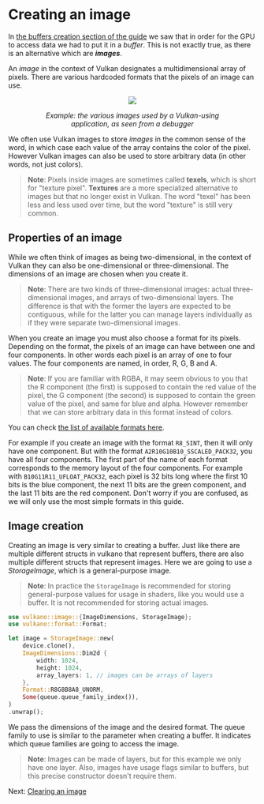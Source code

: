 # Creating an image

In [the buffers creation section of the guide](../buffer_creation/buffer_creation.html) we saw that in order for
the GPU to access data we had to put it in a *buffer*.
This is not exactly true, as there is an alternative which are ***images***.

An *image* in the context of Vulkan designates a multidimensional array of pixels.
There are various hardcoded formats that the pixels of an image can use.

<center>
<img src="/guide-image-creation-1.png" />

*Example: the various images used by a Vulkan-using<br />
application, as seen from a debugger*
</center>

We often use Vulkan images to store *images* in the common sense of the word, in which case each
value of the array contains the color of the pixel. However Vulkan images can also be used to store
arbitrary data (in other words, not just colors).

> **Note**: Pixels inside images are sometimes called **texels**, which is short for
> "texture pixel". **Textures** are a more specialized alternative to images but that no longer
> exist in Vulkan. The word "texel" has been less and less used over time, but the word "texture"
> is still very common.

## Properties of an image

While we often think of images as being two-dimensional, in the context of Vulkan they can also be
one-dimensional or three-dimensional. The dimensions of an image are chosen when you create it.

> **Note**: There are two kinds of three-dimensional images: actual three-dimensional images, and
> arrays of two-dimensional layers. The difference is that with the former the layers are expected
> to be contiguous, while for the latter you can manage layers individually as if they were
> separate two-dimensional images.

When you create an image you must also choose a format for its pixels. Depending on the format, the
pixels of an image can have between one and four components. In other words each pixel is an array
of one to four values. The four components are named, in order, R, G, B and A.

> **Note**: If you are familiar with RGBA, it may seem obvious to you that the R component
> (the first) is supposed to contain the red value of the pixel, the G component (the second) is
> supposed to contain the green value of the pixel, and same for blue and alpha. However remember
> that we can store arbitrary data in this format instead of colors.

You can check [the list of available formats
here](https://docs.rs/vulkano/0.33.0/vulkano/format/enum.Format.html).

For example if you create an image with the format `R8_SINT`, then it will only have one component.
But with the format `A2R10G10B10_SSCALED_PACK32`, you have all four components. The first part of 
the name of each format corresponds to the memory layout of the four components. For example with
`B10G11R11_UFLOAT_PACK32`, each pixel is 32 bits long where the first 10 bits is the blue component,
the next 11 bits are the green component, and the last 11 bits are the red component. Don't worry
if you are confused, as we will only use the most simple formats in this guide.

## Image creation

Creating an image is very similar to creating a buffer. Just like there are multiple different
structs in vulkano that represent buffers, there are also multiple different structs that represent 
images. Here we are going to use a *StorageImage*, which is a general-purpose image.

> **Note**: In practice the `StorageImage` is recommended for storing general-purpose values for
> usage in shaders, like you would use a buffer. It is not recommended for storing actual images.

```rust
use vulkano::image::{ImageDimensions, StorageImage};
use vulkano::format::Format;

let image = StorageImage::new(
    device.clone(),
    ImageDimensions::Dim2d {
        width: 1024,
        height: 1024,
        array_layers: 1, // images can be arrays of layers
    },
    Format::R8G8B8A8_UNORM,
    Some(queue.queue_family_index()),
)
.unwrap();
```

We pass the dimensions of the image and the desired format. The queue family to use is similar to 
the parameter when creating a buffer. It indicates which queue families are going to access the 
image.

> **Note**: Images can be made of layers, but for this example we only have one layer. Also, images 
> have usage flags similar to buffers, but this precise constructor doesn't require them.

Next: [Clearing an image](image_clear.html)
